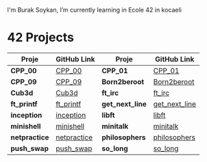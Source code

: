 
I'm Burak Soykan, I’m currently learning in Ecole 42 in kocaeli

# 42 Projects

| Proje            | GitHub Link                                                                              | Proje            | GitHub Link                                                                              |
|------------------|------------------------------------------------------------------------------------------|------------------|------------------------------------------------------------------------------------------|
| **CPP_00**       | [CPP_00](https://github.com/bruak/CPP_00.git)                                           | **CPP_01**       | [CPP_01](https://github.com/bruak/CPP_01.git)                                           |
| **CPP_09**       | [CPP_09](https://github.com/bruak/CPP_09.git)                                           | **Born2beroot**  | [Born2beroot](https://github.com/bruak/Born2beroot.git)                                 |
| **Cub3d**        | [Cub3d](https://github.com/bruak/Cub3d.git)                                             | **ft_irc**       | [ft_irc](https://github.com/bruak/ft_irc.git)                                           |
| **ft_printf**    | [ft_printf](https://github.com/bruak/ft_printf.git)                                     | **get_next_line**| [get_next_line](https://github.com/bruak/get_next_line.git)                             |
| **inception**    | [inception](https://github.com/bruak/inception.git)                                     | **libft**        | [libft](https://github.com/bruak/libft.git)                                             |
| **minishell**    | [minishell](https://github.com/bruak/minishell.git)                                     | **minitalk**     | [minitalk](https://github.com/bruak/minitalk.git)                                       |
| **netpractice**  | [netpractice](https://github.com/bruak/netpractice.git)                                 | **philosophers** | [philosophers](https://github.com/bruak/42-philosophers_dinner_problem.git)            |
| **push_swap**    | [push_swap](https://github.com/bruak/push_swap.git)                                     | **so_long**      | [so_long](https://github.com/bruak/so_long.git)                                         |
